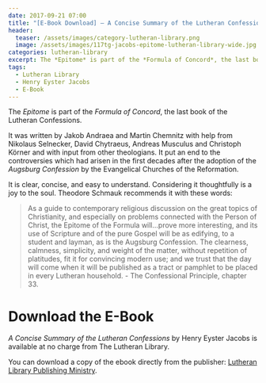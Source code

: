 ```yaml
---
date: 2017-09-21 07:00 
title: "[E-Book Download] – A Concise Summary of the Lutheran Confessions by Henry Eyster Jacobs"
header:
  teaser: /assets/images/category-lutheran-library.png
  image: /assets/images/117tg-jacobs-epitome-lutheran-library-wide.jpg
categories: lutheran-library
excerpt: The *Epitome* is part of the *Formula of Concord*, the last book of the Lutheran Confessions.  It is clear, concise, and a joy to read.  Theodore Schmauk recommends it with these words...
tags:
  - Lutheran Library
  - Henry Eyster Jacobs
  - E-Book
---
```


The *Epitome* is part of the *Formula of Concord*, the last book of the Lutheran Confessions.  

It was written by Jakob Andraea and Martin Chemnitz with help from Nikolaus Selnecker, David Chytraeus, Andreas Musculus and Christoph Körner and with input from other theologians.  It put an end to the controversies which had arisen in the first decades after the adoption of the *Augsburg Confession* by the Evangelical Churches of the Reformation.  

It is clear, concise, and easy to understand.  Considering it thoughtfully is a joy to the soul.  Theodore Schmauk recommends it with these words:

>As a guide to contemporary religious discussion on the great topics of Christianity, and especially on problems connected with the Person of Christ, the Epitome of the Formula will...prove more interesting, and its use of Scripture and of the pure Gospel will be as edifying, to a student and layman, as is the Augsburg Confession. The clearness, calmness, simplicity, and weight of the matter, without repetition of platitudes, fit it for convincing modern use; and we trust that the day will come when it will be published as a tract or pamphlet to be placed in every Lutheran household. - The Confessional Principle, chapter 33. 

# Download the E-Book

*A Concise Summary of the Lutheran Confessions* by Henry Eyster Jacobs is available at no charge from The Lutheran Library.  

You can download a copy of the ebook directly from the publisher: [Lutheran Library Publishing Ministry](http://www.lutheranlibrary.org/ebook/117tg-jacobs-book-of-concord-epitome/).
